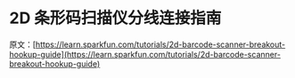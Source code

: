 # 2D 条形码扫描仪分线连接指南

原文：[https://learn.sparkfun.com/tutorials/2d-barcode-scanner-breakout-hookup-guide](https://learn.sparkfun.com/tutorials/2d-barcode-scanner-breakout-hookup-guide)